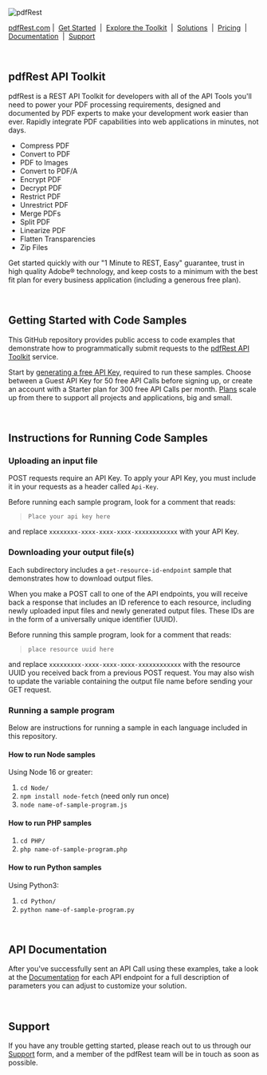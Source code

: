![pdfRest](https://content.pdfrest.com/content/images/2022/11/pdfRest_logo_tag_750_275_light_bg.png)

[pdfRest.com](https://pdfrest.com )&nbsp;|&nbsp; [Get Started](https://pdfrest.com/getstarted) &nbsp;|&nbsp; [Explore the Toolkit](https://pdfrest.com/apitoolkit) &nbsp;|&nbsp; [Solutions](https://pdfrest.com/solutions/) &nbsp;|&nbsp; [Pricing](https://pdfrest.com/pricing) &nbsp;|&nbsp; [Documentation](https://pdfrest.com/documentation.html) &nbsp;|&nbsp; [Support](https://pdfrest.com/support)

<br>

## pdfRest API Toolkit
pdfRest is a REST API Toolkit for developers with all of the API Tools you'll need to power your PDF processing requirements, designed and documented by PDF experts to make your development work easier than ever. Rapidly integrate PDF capabilities into web applications in minutes, not days. 

- Compress PDF
- Convert to PDF
- PDF to Images
- Convert to PDF/A
- Encrypt PDF
- Decrypt PDF
- Restrict PDF
- Unrestrict PDF
- Merge PDFs
- Split PDF
- Linearize PDF
- Flatten Transparencies
- Zip Files

Get started quickly with our "1 Minute to REST, Easy" guarantee, trust in high quality Adobe® technology, and keep costs to a minimum with the best fit plan for every business application (including a generous free plan).

<br>

## Getting Started with Code Samples
This GitHub repository provides public access to code examples that demonstrate how to programmatically submit requests to the [pdfRest API Toolkit](https://pdfrest.com) service.

Start by [generating a free API Key](https://pdfrest.com/getstarted), required to run these samples.  Choose between a Guest API Key for 50 free API Calls before signing up, or create an account with a Starter plan for 300 free API Calls per month. [Plans](https://pdfrest.com/pricing) scale up from there to support all projects and applications, big and small.

<br>

## Instructions for Running Code Samples

### Uploading an input file

POST requests require an API Key. To apply your API Key, you must include it in your requests as a header called `Api-Key`.

Before running each sample program, look for a comment that reads:
> `Place your api key here`

and replace `xxxxxxxx-xxxx-xxxx-xxxx-xxxxxxxxxxxx` with your API Key.

### Downloading your output file(s)

Each subdirectory includes a `get-resource-id-endpoint` sample that demonstrates how to download output files.

When you make a POST call to one of the API endpoints, you will receive back a response that includes an ID reference to each resource, including newly uploaded input files and newly generated output files.  These IDs are in the form of a universally unique identifier (UUID).

Before running this sample program, look for a comment that reads:
> `place resource uuid here`

and replace `xxxxxxxxx-xxxx-xxxx-xxxx-xxxxxxxxxxxx` with the resource UUID you received back from a previous POST request. You may also wish to update the variable containing the output file name before sending your GET request.

### Running a sample program

Below are instructions for running a sample in each language included in this repository.

#### How to run Node samples
Using Node 16 or greater:
1. `cd Node/`
2. `npm install node-fetch` (need only run once)
3. `node name-of-sample-program.js`

#### How to run PHP samples
1. `cd PHP/`
2. `php name-of-sample-program.php`

#### How to run Python samples
Using Python3:
1. `cd Python/`
2. `python name-of-sample-program.py`

<br>

## API Documentation
After you've successfully sent an API Call using these examples, take a look at the [Documentation](https://pdfrest.com/documentation.html) for each API endpoint for a full description of parameters you can adjust to customize your solution.

<br>

## Support
If you have any trouble getting started, please reach out to us through our [Support](https://pdfrest.com/support) form, and a member of the pdfRest team will be in touch as soon as possible.
